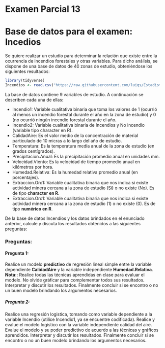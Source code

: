 Examen Parcial 13
================

# Base de datos para el examen: Incedios

Se quiere realizar un estudio para determinar la relación que existe
entre la ocurrencia de incendios forestales y otras variables. Para
dicho análisis, se dispone de una base de datos de 40 zonas de estudio,
obteniéndose los siguientes resultados:

``` r
library(tidyverse)
Incendios <- read.csv("https://raw.githubusercontent.com/luiqs/Estadistica-Aplicada/main/PDB/Incendios.csv")
```

La base de datos contiene 9 variables de estudio. A continuación se
describen cada una de ellas:

-   Incendio1: Variable cualitativa binaria que toma los valores de 1
    (ocurrió al menos un incendio forestal durante el año en la zona de
    estudio) y 0 (no ocurrió ningún incendio forestal durante el año.
-   Incendio2: Variable cualitativa binaria de Incendios y No incendio
    (variable tipo character en R).
-   CalidadAire: Es el valor medio de la concentración de material
    particulado de 10 micras a lo largo del año de estudio.
-   Temperatura: Es la temperatura media anual de la zona de estudio (en
    grados centígrados).
-   Precipitacion.Anual: Es la precipitación promedio anual en unidades
    mm.
-   Velocidad.Viento: Es la velocidad de tiempo promedio anual en
    kilómetros por hora.
-   Humedad.Relativa: Es la humedad relativa promedio anual (en
    porcentajes).
-   Extraccion.Oro1: Variable cualitativa binaria que nos indica si
    existe actividad minera cercana a la zona de estudio (Si) o no
    existe (No). Es de tipo **character en R**.
-   Extraccion.Oro1: Variable cualitativa binaria que nos indica si
    existe actividad minera cercana a la zona de estudio (1) o no existe
    (0). Es de tipo **numérico en R**.

De la base de datos Incendios y los datos brindados en el enunciado
anterior, calcule y discuta los resultados obtenidos a las siguientes
preguntas:

### Preguntas:

#### Pregunta 1:

Realice un modelo **predictivo** de regresión lineal simple entre la
variable dependiente **CalidadAire** y la variable independiente
**Humedad.Relativa**. **Nota:**: Realice todas las técnicas aprendidas
en clase para evaluar el modelo. No olvide gráficar para complementar
todos sus resultados. Interpretar y discutir los resultados. Finalmente
concluir si se encontro o no un buen modelo brindando los argumentos
necesarios.

##### Pregunta 2:

Realice una regresión logistica, tomando como variable dependiente a la
variable Incendio (utilice Incendio1, ya se encuentre codificada).
Realice y evalue el modelo logistico con la variable independiente
calidad del aire. Evalue el modelo y su poder predictivo de acuerdo a
las técnicas y gráficos aprendidos. Interpretar y discutir los
resultados. Finalmente concluir si se encontro o no un buen modelo
brindando los argumentos necesarios.
